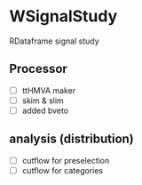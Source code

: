 # WSignalStudy
RDataframe signal study

## Processor
- [ ] ttHMVA maker
- [ ] skim & slim
- [ ] added bveto

## analysis (distribution)
- [ ] cutflow for preselection
- [ ] cutflow for categories
